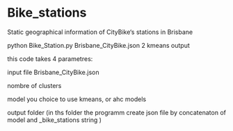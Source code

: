 # Bike_stations
Static geographical information of CityBike‘s stations in Brisbane



python Bike_Station.py Brisbane_CityBike.json 2 kmeans output

this code takes 4 parametres:

input file Brisbane_CityBike.json

nombre of clusters

model you choice to use kmeans, or ahc models

output folder (in ths folder the programm create json file by concatenaton of model and _bike_stations  string )
